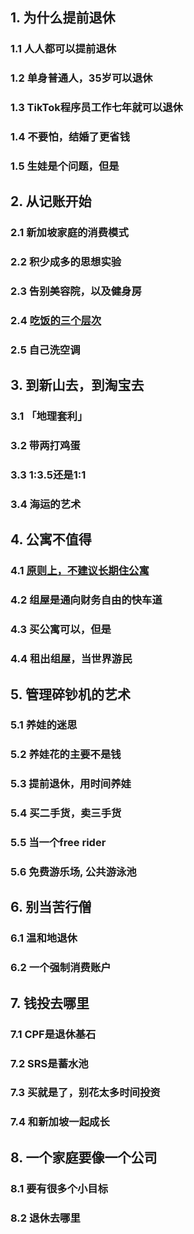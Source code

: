 ## 1. 为什么提前退休
### 1.1 人人都可以提前退休
### 1.2 单身普通人，35岁可以退休
### 1.3 TikTok程序员工作七年就可以退休
### 1.4 不要怕，结婚了更省钱
### 1.5 生娃是个问题，但是

## 2. 从记账开始
### 2.1 新加坡家庭的消费模式
### 2.2 积少成多的思想实验
### 2.3 告别美容院，以及健身房
### 2.4 [吃饭的三个层次](https://github.com/StevenSLXie/early_retirement_in_sg/blob/main/%E5%90%83%E9%A5%AD%E7%9A%84%E4%B8%89%E4%B8%AA%E5%B1%82%E6%AC%A1.md)
### 2.5 自己洗空调

## 3. 到新山去，到淘宝去
### 3.1 「地理套利」
### 3.2 带两打鸡蛋
### 3.3 1:3.5还是1:1
### 3.4 海运的艺术

## 4. 公寓不值得
### 4.1 [原则上，不建议长期住公寓](https://github.com/StevenSLXie/early_retirement_in_sg/blob/main/%E4%B8%8D%E5%BB%BA%E8%AE%AE%E4%B9%B0%E5%85%AC%E5%AF%93.md)
### 4.2 组屋是通向财务自由的快车道
### 4.3 买公寓可以，但是
### 4.4 租出组屋，当世界游民

## 5. 管理碎钞机的艺术
### 5.1 养娃的迷思
### 5.2 养娃花的主要不是钱
### 5.3 提前退休，用时间养娃
### 5.4 买二手货，卖三手货
### 5.5 当一个free rider
### 5.6 免费游乐场, 公共游泳池

## 6. 别当苦行僧
### 6.1 温和地退休
### 6.2 一个强制消费账户

## 7. 钱投去哪里
### 7.1 CPF是退休基石
### 7.2 SRS是蓄水池
### 7.3 买就是了，别花太多时间投资
### 7.4 和新加坡一起成长


## 8. 一个家庭要像一个公司
### 8.1 要有很多个小目标
### 8.2 退休去哪里
